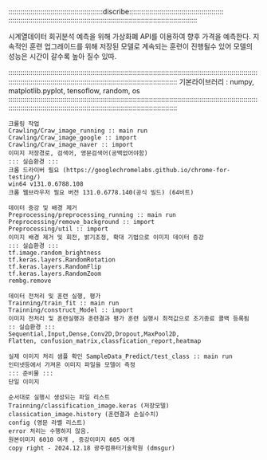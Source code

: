 :::::::::::::::::::::::::::::::::::::::::::::::discribe::::::::::::::::::::::::::::::::::::::::::::::: ::::::::::::::::::::::::::::::::::::::::::::::::::::::::::::::::::::::::::::::::::::::::::::::

시계열데이터 회귀분석 예측을 위해 가상화폐 API를 이용하여 향후 가격을 예측한다.
지속적인 훈련 업그레이드를 위해 저장된 모델로 계속되는 훈련이 진행될수 있어 모델의 성능은 시간이 갈수록 높아 질수 있따. 

::::::::::::::::::::::::::::::::::::::::::::::::::::::::::::::::::::::::::::::::::::::::::::::::::::::::::::::::::::::::::::::::::::::::::::::::::::::::::::::::::::::::::::::::::::::::::::::::::::::::::::::::
기본라이브러리 : numpy, matplotlib.pyplot, tensoflow, random, os ::::::::::::::::::::::::::::::::::::::::::::::::::::::::::::::::::::::::::::::::::::::::::::::::::::::::::::::::::::::::::::::::::::::::::::::::::::::::::::::::::::::::::::::::::::::::::::::::::::::::::::::::

    크롤링 작업
    Crawling/Craw_image_running :: main run
    Crawling/Craw_image_google :: import
    Crawling/Craw_image_naver :: import
    이미지 저장경로, 검색어, 영문검색어(공백없어야함)
    ::: 실습환경 :::
    크롬 드라이버 필요 (https://googlechromelabs.github.io/chrome-for-testing/)
    win64 v131.0.6788.108
    크롬 웹브라우저 필요 버전 131.0.6778.140(공식 빌드) (64비트)

    데이터 증강 및 배경 제거
    Preprocessing/preprocessing_running :: main run
    Preprocessing/remove_background :: import
    Preprocessing/util :: import
    이미지 배경 제거 및 회전, 밝기조정, 확대 기법으로 이미지 데이터 증강
    ::: 실습환경 :::
    tf.image.random_brightness
    tf.keras.layers.RandomRotation
    tf.keras.layers.RandomFlip
    tf.keras.layers.RandomZoom
    rembg.remove

    데이터 전처리 및 훈련 실행, 평가
    Trainning/train_fit :: main run
    Trainning/construct_Model :: import
    이미지 전처리 및 훈련실행과 훈련결과 평가 훈련 실행시 최적값으로 조기종료 콜백 등록됨
    :: 실습환경 :::
    Sequential,Input,Dense,Conv2D,Dropout,MaxPool2D,
    Flatten, confusion_matrix,classfication_report,heatmap

    실제 이미지 처리 샘플 확인 SampleData_Predict/test_class :: main run
    인터넷등에서 가져온 이미지 파일을 모델이 측정
    ::: 준비물 :::
    단일 이미지

    순서대로 실행시 생성되는 파일 리스트
    Trainning/classification_image.keras (저장모델)
    classication_image.history (훈련결과 손실수치)
    config (영문 라벨 리스트)
    error 처리는 수행하지 않음.
    원본이미지 6010 여개 , 증강이미지 605 여개
    copy right - 2024.12.18 광주컴퓨터기술학원 (dmsgur)

